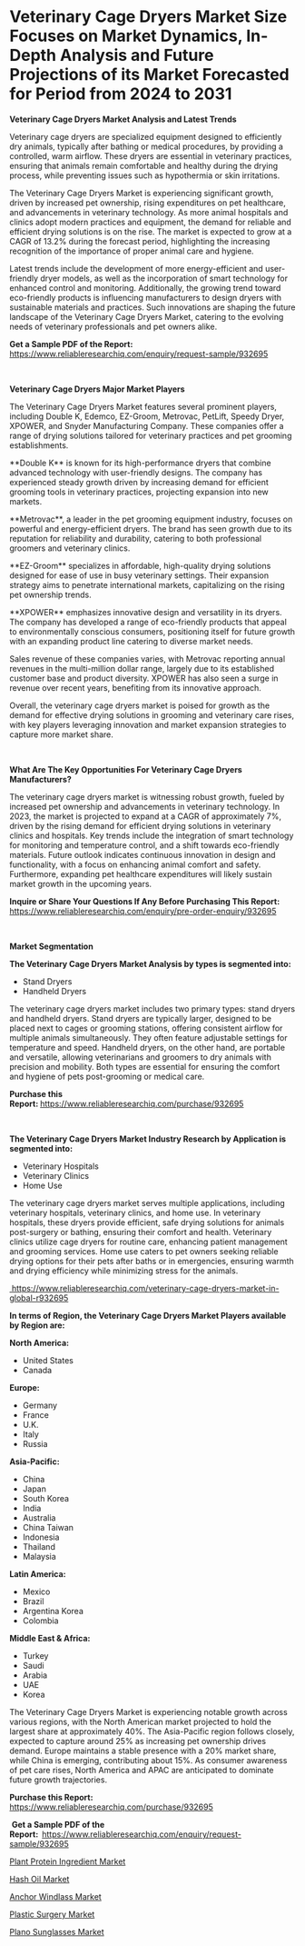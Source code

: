 <p><h1>Veterinary Cage Dryers Market Size Focuses on Market Dynamics, In-Depth Analysis and Future Projections of its Market Forecasted for Period from 2024 to 2031</h1></p><p><strong>Veterinary Cage Dryers Market Analysis and Latest Trends</strong></p>
<p><p>Veterinary cage dryers are specialized equipment designed to efficiently dry animals, typically after bathing or medical procedures, by providing a controlled, warm airflow. These dryers are essential in veterinary practices, ensuring that animals remain comfortable and healthy during the drying process, while preventing issues such as hypothermia or skin irritations.</p><p>The Veterinary Cage Dryers Market is experiencing significant growth, driven by increased pet ownership, rising expenditures on pet healthcare, and advancements in veterinary technology. As more animal hospitals and clinics adopt modern practices and equipment, the demand for reliable and efficient drying solutions is on the rise. The market is expected to grow at a CAGR of 13.2% during the forecast period, highlighting the increasing recognition of the importance of proper animal care and hygiene.</p><p>Latest trends include the development of more energy-efficient and user-friendly dryer models, as well as the incorporation of smart technology for enhanced control and monitoring. Additionally, the growing trend toward eco-friendly products is influencing manufacturers to design dryers with sustainable materials and practices. Such innovations are shaping the future landscape of the Veterinary Cage Dryers Market, catering to the evolving needs of veterinary professionals and pet owners alike.</p></p>
<p><strong>Get a Sample PDF of the Report:&nbsp;</strong> <a href="https://www.reliableresearchiq.com/enquiry/request-sample/932695?utm_campaign=1102&utm_medium=2&utm_source=Github&utm_content=ia&utm_term=03122024&utm_id=veterinary-cage-dryers">https://www.reliableresearchiq.com/enquiry/request-sample/932695</a></p>
<p>&nbsp;</p>
<p><strong>Veterinary Cage Dryers Major Market Players</strong></p>
<p><p>The Veterinary Cage Dryers Market features several prominent players, including Double K, Edemco, EZ-Groom, Metrovac, PetLift, Speedy Dryer, XPOWER, and Snyder Manufacturing Company. These companies offer a range of drying solutions tailored for veterinary practices and pet grooming establishments.</p><p>**Double K** is known for its high-performance dryers that combine advanced technology with user-friendly designs. The company has experienced steady growth driven by increasing demand for efficient grooming tools in veterinary practices, projecting expansion into new markets.</p><p>**Metrovac**, a leader in the pet grooming equipment industry, focuses on powerful and energy-efficient dryers. The brand has seen growth due to its reputation for reliability and durability, catering to both professional groomers and veterinary clinics.</p><p>**EZ-Groom** specializes in affordable, high-quality drying solutions designed for ease of use in busy veterinary settings. Their expansion strategy aims to penetrate international markets, capitalizing on the rising pet ownership trends.</p><p>**XPOWER** emphasizes innovative design and versatility in its dryers. The company has developed a range of eco-friendly products that appeal to environmentally conscious consumers, positioning itself for future growth with an expanding product line catering to diverse market needs.</p><p>Sales revenue of these companies varies, with Metrovac reporting annual revenues in the multi-million dollar range, largely due to its established customer base and product diversity. XPOWER has also seen a surge in revenue over recent years, benefiting from its innovative approach.</p><p>Overall, the veterinary cage dryers market is poised for growth as the demand for effective drying solutions in grooming and veterinary care rises, with key players leveraging innovation and market expansion strategies to capture more market share.</p></p>
<p>&nbsp;</p>
<p><strong>What Are The Key Opportunities For Veterinary Cage Dryers Manufacturers?</strong></p>
<p><p>The veterinary cage dryers market is witnessing robust growth, fueled by increased pet ownership and advancements in veterinary technology. In 2023, the market is projected to expand at a CAGR of approximately 7%, driven by the rising demand for efficient drying solutions in veterinary clinics and hospitals. Key trends include the integration of smart technology for monitoring and temperature control, and a shift towards eco-friendly materials. Future outlook indicates continuous innovation in design and functionality, with a focus on enhancing animal comfort and safety. Furthermore, expanding pet healthcare expenditures will likely sustain market growth in the upcoming years.</p></p>
<p><strong>Inquire or Share Your Questions If Any Before Purchasing This Report:</strong> <a href="https://www.reliableresearchiq.com/enquiry/pre-order-enquiry/932695?utm_campaign=1102&utm_medium=2&utm_source=Github&utm_content=ia&utm_term=03122024&utm_id=veterinary-cage-dryers">https://www.reliableresearchiq.com/enquiry/pre-order-enquiry/932695</a></p>
<p>&nbsp;</p>
<p><strong>Market Segmentation</strong></p>
<p><strong>The Veterinary Cage Dryers Market Analysis by types is segmented into:</strong></p>
<p><ul><li>Stand Dryers</li><li>Handheld Dryers</li></ul></p>
<p><p>The veterinary cage dryers market includes two primary types: stand dryers and handheld dryers. Stand dryers are typically larger, designed to be placed next to cages or grooming stations, offering consistent airflow for multiple animals simultaneously. They often feature adjustable settings for temperature and speed. Handheld dryers, on the other hand, are portable and versatile, allowing veterinarians and groomers to dry animals with precision and mobility. Both types are essential for ensuring the comfort and hygiene of pets post-grooming or medical care.</p></p>
<p><strong>Purchase this Report:&nbsp;</strong><a href="https://www.reliableresearchiq.com/purchase/932695?utm_campaign=1102&utm_medium=2&utm_source=Github&utm_content=ia&utm_term=03122024&utm_id=veterinary-cage-dryers">https://www.reliableresearchiq.com/purchase/932695</a></p>
<p>&nbsp;</p>
<p><strong>The Veterinary Cage Dryers Market Industry Research by Application is segmented into:</strong></p>
<p><ul><li>Veterinary Hospitals</li><li>Veterinary Clinics</li><li>Home Use</li></ul></p>
<p><p>The veterinary cage dryers market serves multiple applications, including veterinary hospitals, veterinary clinics, and home use. In veterinary hospitals, these dryers provide efficient, safe drying solutions for animals post-surgery or bathing, ensuring their comfort and health. Veterinary clinics utilize cage dryers for routine care, enhancing patient management and grooming services. Home use caters to pet owners seeking reliable drying options for their pets after baths or in emergencies, ensuring warmth and drying efficiency while minimizing stress for the animals.</p></p>
<p><a href="https://www.reliableresearchiq.com/veterinary-cage-dryers-market-in-global-r932695?utm_campaign=1102&utm_medium=2&utm_source=Github&utm_content=ia&utm_term=03122024&utm_id=veterinary-cage-dryers">&nbsp;https://www.reliableresearchiq.com/veterinary-cage-dryers-market-in-global-r932695</a></p>
<p><strong>In terms of Region, the Veterinary Cage Dryers Market Players available by Region are:</strong></p>
<p>
    <p> <strong> North America: </strong>
        <ul>
            <li>United States</li>
            <li>Canada</li>
        </ul>
        </p> 
    <p> <strong> Europe: </strong>
        <ul>
            <li>Germany</li>
            <li>France</li>
            <li>U.K.</li>
            <li>Italy</li>
            <li>Russia</li>
        </ul>
        </p> 
    <p> <strong> Asia-Pacific: </strong>
        <ul>
            <li>China</li>
            <li>Japan</li>
            <li>South Korea</li>
            <li>India</li>
            <li>Australia</li>
            <li>China Taiwan</li>
            <li>Indonesia</li>
            <li>Thailand</li>
            <li>Malaysia</li>
        </ul>
        </p> 
    <p> <strong> Latin America: </strong>
        <ul>
            <li>Mexico</li>
            <li>Brazil</li>
            <li>Argentina Korea</li>
            <li>Colombia</li>
        </ul>
        </p> 
    <p> <strong> Middle East & Africa: </strong>
        <ul>
            <li>Turkey</li>
            <li>Saudi</li>
            <li>Arabia</li>
            <li>UAE</li>
            <li>Korea</li>
        </ul>
    </p>
    </p>
<p><p>The Veterinary Cage Dryers Market is experiencing notable growth across various regions, with the North American market projected to hold the largest share at approximately 40%. The Asia-Pacific region follows closely, expected to capture around 25% as increasing pet ownership drives demand. Europe maintains a stable presence with a 20% market share, while China is emerging, contributing about 15%. As consumer awareness of pet care rises, North America and APAC are anticipated to dominate future growth trajectories.</p></p>
<p><strong>Purchase this Report: </strong><a href="https://www.reliableresearchiq.com/purchase/932695?utm_campaign=1102&utm_medium=2&utm_source=Github&utm_content=ia&utm_term=03122024&utm_id=veterinary-cage-dryers">https://www.reliableresearchiq.com/purchase/932695</a></p>
<p>&nbsp;<strong>Get a Sample PDF of the Report:&nbsp;&nbsp;</strong><a href="https://www.reliableresearchiq.com/enquiry/request-sample/932695?utm_campaign=1102&utm_medium=2&utm_source=Github&utm_content=ia&utm_term=03122024&utm_id=veterinary-cage-dryers">https://www.reliableresearchiq.com/enquiry/request-sample/932695</a></p>
<p><strong></strong></p>
<p><p><a href="https://www.linkedin.com/pulse/plant-protein-ingredient-market-growth-forecast-global-ftkse?utm_campaign=1102&utm_medium=2&utm_source=Github&utm_content=ia&utm_term=03122024&utm_id=veterinary-cage-dryers">Plant Protein Ingredient Market</a></p><p><a href="https://issuu.com/reportprime-2/docs/hash-oil-market-size-2030.pptx?utm_campaign=1102&utm_medium=2&utm_source=Github&utm_content=ia&utm_term=03122024&utm_id=veterinary-cage-dryers">Hash Oil Market</a></p><p><a href="https://issuu.com/reportprime-2/docs/anchor-windlass-market-size-2030.pptx?utm_campaign=1102&utm_medium=2&utm_source=Github&utm_content=ia&utm_term=03122024&utm_id=veterinary-cage-dryers">Anchor Windlass Market</a></p><p><a href="https://www.linkedin.com/pulse/competitive-landscape-revenue-forecast-plastic-surgery-market-eimie?utm_campaign=1102&utm_medium=2&utm_source=Github&utm_content=ia&utm_term=03122024&utm_id=veterinary-cage-dryers">Plastic Surgery Market</a></p><p><a href="https://www.linkedin.com/pulse/complete-swot-analysis-plano-sunglasses-market-industry-uzmve?utm_campaign=1102&utm_medium=2&utm_source=Github&utm_content=ia&utm_term=03122024&utm_id=veterinary-cage-dryers">Plano Sunglasses Market</a></p></p>